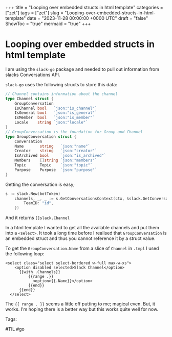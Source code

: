 +++
title = "Looping over embedded structs in html template"
categories = ["zet"]
tags = ["zet"]
slug = "Looping-over-embedded-structs-in-html-template"
date = "2023-11-28 00:00:00 +0000 UTC"
draft = "false"
ShowToc = "true"
mermaid = "true"
+++

# Looping over embedded structs in html template

I am using the `slack-go` package and needed to pull out information from slacks Conversations
API.

`slack-go` uses the following structs to store this data:

```go
// Channel contains information about the channel
type Channel struct {
	GroupConversation
	IsChannel bool   `json:"is_channel"`
	IsGeneral bool   `json:"is_general"`
	IsMember  bool   `json:"is_member"`
	Locale    string `json:"locale"`
}
// GroupConversation is the foundation for Group and Channel
type GroupConversation struct {
	Conversation
	Name       string   `json:"name"`
	Creator    string   `json:"creator"`
	IsArchived bool     `json:"is_archived"`
	Members    []string `json:"members"`
	Topic      Topic    `json:"topic"`
	Purpose    Purpose  `json:"purpose"`
}
```

Getting the conversation is easy;

```go
s := slack.New(botToken)
	channels, _, _ := s.GetConversationsContext(ctx, &slack.GetConversationsParameters{
		TeamID: "id",
	})
```

And it returns `[]slack.Channel`

In a html template I wanted to get all the available channels and put them into a `<select>`.
It took a long time before I realised that `GroupConversation` is an embedded struct and thus
you cannot reference it by a struct value.

To get the `GroupConversation.Name` from a slice of `Channel` in `.tmpl` I used the following loop:

```go-template
<select class="select select-bordered w-full max-w-xs">
    <option disabled selected>Slack Channel</option>
      {{with .Channels}}
          {{range .}}
            <option>{{.Name}}</option>
          {{end}}
      {{end}}
  </select>
```

The `{{ range . }}` seems a little off putting to me; magical even. But, it works. I'm hoping
there is a better way but this works quite well for now.


Tags:

  #TIL #go

